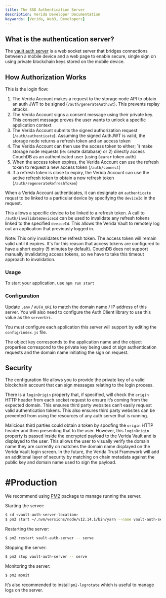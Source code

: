 ```yaml
---
title: The SSO Authentication Server
description: Verida Developer Documentation
keywords: [Verida, Web3, Developers]
---
```


## What is the authentication server?

The [vault auth server](https://github.com/verida/vault-auth-server/) is a web socket server that bridges connections between a mobile device and a web page to enable secure, single sign on using private blockchain keys stored on the mobile device.

## How Authorization Works

This is the login flow:

1. The Verida Account makes a request to the storage node API to obtain an auth JWT to be signed (`/auth/generateAuthJwt`). This prevents replay attacks.
2. The Verida Account signs a consent message using their private key. This consent message proves the user wants to unlock a specific application context
3. The Verida Account submits the signed authorization request (`/auth/authenticate`). Assuming the signed AuthJWT is valid, the storage node returns a refresh token and an access token
4. The Verida Account can then use the access token to either; 1) make storage node requests (ie: create database) or 2) directly access CouchDB as an authenticated user (using `Bearer` token auth)
5. When the access token expires, the Verida Account can use the refresh token to request a new access token (`/auth/connect`)
6. If a refresh token is close to expiry, the Verida Account can use the active refresh token to obtain a new refresh token (`/auth/regenerateRefreshToken`)

When a Verida Account authenticates, it can designate an `authenticate` requst to be linked to a particular device by specifying the `deviceId` in the request.

This allows a specific device to be linked to a refresh token. A call to `/auth/invalidateDeviceId` can be used to invalidate any refresh tokens linked to the specified `deviceId`. This allows the Verida Vault to remotely log out an application that previously logged in.

Note: This only invalidates the refresh token. The access token will remain valid until it expires. It's for this reason that access tokens are configured to have a short expiry (5 minutes by default). CouchDB does not support manually invalidating access tokens, so we have to take this timeout approach to invalidation.

### Usage

To start your application, use `npm run start`

### Configuration

Update `.env` / `AUTH_URI` to match the domain name / IP address of this server. You will also need to configure the Auth Client library to use this value as the `serverUri`.

You must configure each application this server will support by editing the `config/index.js` file.

The object key corresponds to the application name and the object properties correspond to the private key being used ot sign authentication requests and the domain name initiating the sign on request.

## Security

The configuration file allows you to provide the private key of a valid blockchain account that can sign messages relating to the login process.

There is a `loginOrigin` property that, if specified, will check the `origin` HTTP header from each socket request to ensure it’s coming from the expected domain. This ensures third party websites can’t easily request valid authentication tokens. This also ensures third party websites can be prevented from using the resources of any auth server that is running.

Malicious third parties could obtain a token by spoofing the `origin` HTTP header and then presenting that to the user. However, this `loginOrigin` property is passed inside the encrypted payload to the Verida Vault and is displayed to the user. This allows the user to visually verify the domain name they are currently on matches the domain name displayed on the Verida Vault login screen. In the future, the Verida Trust Framework will add an additional layer of security by matching on chain metadata against the public key and domain name used to sign the payload.

# #Production

We recommend using [PM2](https://www.npmjs.com/package/pm2) package to manage running the server.

Starting the server:

```bash
$ cd <vault-auth-server-location>
$ pm2 start ~/.nvm/versions/node/v12.14.1/bin/yarn --name vault-auth-server -- serve
```

Restarting the server:

```bash
$ pm2 restart vault-auth-server -- serve
```

Stopping the server:

```bash
$ pm2 stop vault-auth-server -- serve
```

Monitoring the server:

```bash
$ pm2 monit
```

It’s also recommended to install `pm2-logrotate` which is useful to manage logs on the server.